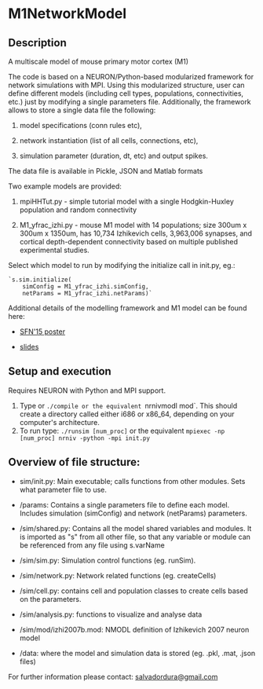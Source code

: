 # M1NetworkModel
## Description
A multiscale model of mouse primary motor cortex (M1)

The code is based on a NEURON/Python-based modularized framework for network simulations with MPI. Using this modularized structure, user can define different models (including cell types, populations, connectivities, etc.) just by modifying a single parameters file. Additionally, the framework allows to store a single data file the following:

1. model specifications (conn rules etc), 

2. network instantiation (list of all cells, connections, etc), 

3. simulation parameter (duration, dt, etc) and output spikes. 

The data file is available in Pickle, JSON and Matlab formats

Two example models are provided: 

1. mpiHHTut.py - simple tutorial model with a single Hodgkin-Huxley population and random connectivity

2. M1_yfrac_izhi.py - mouse M1 model with 14 populations; size 300um x 300um x 1350um, has 10,734 Izhikevich cells, 3,963,006 synapses, and cortical depth-dependent connectivity based on multiple published experimental studies.

Select which model to run by modifying the initialize call in init.py, eg.:

    `s.sim.initialize(                   
        simConfig = M1_yfrac_izhi.simConfig, 
        netParams = M1_yfrac_izhi.netParams)`
        
Additional details of the modelling framework and M1 model can be found here:

* [SFN'15 poster](http://neurosimlab.org/salvadord/sfn15-sal-final.pdf)

* [slides](https://drive.google.com/file/d/0B8v-knmZRjhtVl9BOFY2bzlWSWs/view?usp=sharing)       
 
       

## Setup and execution

Requires NEURON with Python and MPI support. 

1. Type or `./compile or the equivalent `nrnivmodl mod`. This should create a directory called either i686 or x86_64, depending on your computer's architecture. 
2. To run type: `./runsim [num_proc]` or the equivalent `mpiexec -np [num_proc] nrniv -python -mpi init.py`

## Overview of file structure:

* sim/init.py: Main executable; calls functions from other modules. Sets what parameter file to use.

* /params: Contains a single parameters file to define each model. Includes simulation (simConfig) and network (netParams) parameters. 

* /sim/shared.py: Contains all the model shared variables and modules. It is imported as "s" from all other file, so that any variable or module can be referenced from any file using s.varName

* /sim/sim.py: Simulation control functions (eg. runSim).

* /sim/network.py: Network related functions (eg. createCells)

* /sim/cell.py: contains cell and population classes to create cells based on the parameters.

* /sim/analysis.py: functions to visualize and analyse data

* /sim/mod/izhi2007b.mod: NMODL definition of Izhikevich 2007 neuron model

* /data: where the model and simulation data is stored (eg. .pkl, .mat, .json files) 


For further information please contact: salvadordura@gmail.com 

